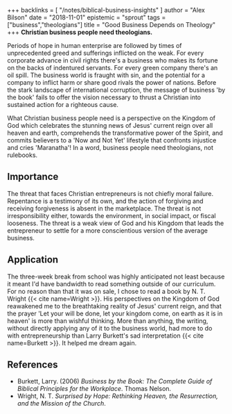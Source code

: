 +++
backlinks = [
  "/notes/biblical-business-insights"
]
author = "Alex Bilson"
date = "2018-11-01"
epistemic = "sprout"
tags = ["business","theologians"]
title = "Good Business Depends on Theology"
+++
**Christian business people need theologians.**

Periods of hope in human enterprise are followed by times of unprecedented greed and sufferings inflicted on the weak.  For every corporate advance in civil rights there's a business who makes its fortune on the backs of indentured servants.  For every green company there's an oil spill.  The business world is fraught with sin, and the potential for a company to inflict harm or share good rivals the power of nations.  Before the stark landscape of international corruption, the message of business 'by the book' fails to offer the vision necessary to thrust a Christian into sustained action for a righteous cause.

What Christian business people need is a perspective on the Kingdom of God which celebrates the stunning news of Jesus' current reign over all heaven and earth, comprehends the transformative power of the Spirit, and commits believers to a 'Now and Not Yet' lifestyle that confronts injustice and cries 'Maranatha'!  In a word, business people need theologians, not rulebooks.

## Importance

The threat that faces Christian entrepreneurs is not chiefly moral failure.  Repentance is a testimony of its own, and the action of forgiving and receiving forgiveness is absent in the marketplace.  The threat is not irresponsibility either, towards the environment, in social impact, or fiscal looseness.  The threat is a weak view of God and his Kingdom that leads the entrepreneur to settle for a more conscientious version of the average business.

## Application

The three-week break from school was highly anticipated not least because it meant I'd have bandwidth to read something outside of our curriculum.  For no reason than that it was on sale, I chose to read a book by N. T. Wright {{< cite name=Wright >}}.  His perspectives on the Kingdom of God reawakened me to the breathtaking reality of Jesus' current reign, and that the prayer 'Let your will be done, let your kingdom come, on earth as it is in heaven' is more than wishful thinking.  More than anything, the writing, without directly applying any of it to the business world, had more to do with entrepreneurship than Larry Burkett's sad interpretation {{< cite name=Burkett >}}.  It helped me dream again.

## References

- Burkett, Larry. (2006) _Business by the Book: The Complete Guide of Biblical Principles for the Workplace_. Thomas Nelson.
- Wright, N. T. _Surprised by Hope: Rethinking Heaven, the Resurrection, and the Mission of the Church_.
